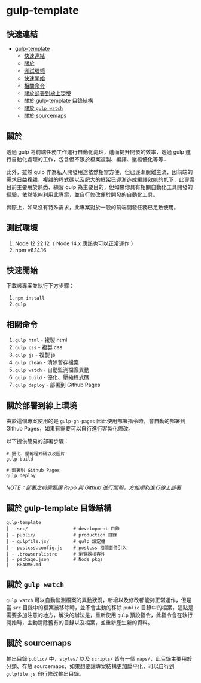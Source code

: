 # gulp-template

## 快速連結

- [gulp-template](#gulp-template)
  - [快速連結](#快速連結)
  - [關於 ](#關於-)
  - [測試環境 ](#測試環境-)
  - [快速開始 ](#快速開始-)
  - [相關命令 ](#相關命令-)
  - [關於部署到線上環境](#關於部署到線上環境)
  - [關於 gulp-template 目錄結構](#關於-gulp-template-目錄結構)
  - [關於 `gulp watch`](#關於-gulp-watch)
  - [關於 sourcemaps](#關於-sourcemaps)

## 關於 <a name = "about"></a>

透過 gulp 將前端任務工作進行自動化處理，進而提升開發的效率，透過 gulp 進行自動化處理的工作，包含但不限於檔案複製、編譯、壓縮優化等等...

此外，雖然 gulp 作為私人開發用途依然相當方便，但已逐漸脫離主流，因前端的需求日益複雜，複雜的程式碼以及肥大的框架已逐漸造成編譯效能的低下，此專案目前主要用於熟悉、練習 gulp 為主要目的，但如果你具有相關自動化工具開發的經驗，依然能夠利用此專案，並自行修改便於開發的自動化工具。

實際上，如果沒有特殊需求，此專案對於一般的前端開發任務已足敷使用。

## 測試環境 <a name = "test_enviroment"></a>

1. Node 12.22.12（ Node 14.x 應該也可以正常運作 ）
2. npm v6.14.16

## 快速開始 <a name = "quick_start"></a>

下載該專案並執行下方步驟：

1. `npm install`
2. `gulp`


## 相關命令 <a name = "usage"></a>

1. `gulp html` - 複製 html
2. `gulp css` - 複製 css
3. `gulp js` - 複製 js
4. `gulp clean` - 清除暫存檔案
5. `gulp watch` - 自動監測檔案異動
6. `gulp build` - 優化、壓縮程式碼
7. `gulp deploy` - 部署到 Github Pages

## 關於部署到線上環境

由於這個專案使用的是 `gulp-gh-pages` 因此使用部署指令時，會自動的部署到 Github Pages，如果有需要可以自行進行客製化修改。

以下提供簡易的部署步驟：
```shell
# 優化、壓縮程式碼以及圖片
gulp build

# 部署到 Github Pages
gulp deploy
```

_NOTE：部署之前需要讓 Repo 與 Github 進行關聯，方能順利進行線上部署_

## 關於 gulp-template 目錄結構

```
gulp-template
| - src/                 # development 目錄
| - public/              # production 目錄
| - gulpfile.js/         # gulp 設定檔
| - postcss.config.js    # postcss 相關套件引入
| - .browserslistrc      # 瀏覽器相容性
| - package.json         # Node pkgs
| - README.md
```

## 關於 `gulp watch`

`gulp watch` 可以自動監測檔案的異動狀況，新增以及修改都能夠正常運作，但是當 `src` 目錄中的檔案被移除時，並不會主動的移除 `public` 目錄中的檔案，這點是需要多加注意的地方，解決的辦法是，重新使用 `gulp` 預設指令，此指令會在執行開始時，主動清除舊有的目錄以及檔案，並重新產生新的資料。

## 關於 sourcemaps

輸出目錄 `public/` 中，`styles/` 以及 `scripts/` 皆有一個 `maps/`，此目錄主要用於分類、存放 sourcemaps，如果想要讓專案結構更加扁平化，可以自行到 `gulpfile.js` 自行修改輸出目錄。